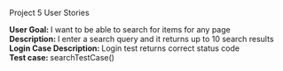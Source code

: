 Project 5 User Stories


<b>User Goal: </b> I want to be able to search for items for any page	&nbsp; <br />
<b> Description: </b> I enter a search query  and it returns up to 10 search results	&nbsp;<br />
<b> Login Case Description: </b> Login test returns correct status code &nbsp; <br />
<b> Test case: </b> searchTestCase()  &nbsp; <br />

